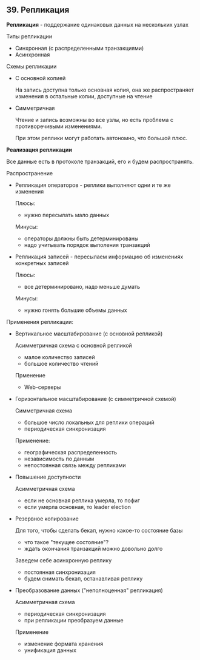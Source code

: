 ## 39. Репликация


**Репликация** - поддержание одинаковых данных на нескольких узлах

Типы репликации
- Синхронная (с распределенными транзакциями)
- Асинхронная

Схемы репликации
- С основной копией

    На запись доступна только основная копия,
    она же распространяет изменения в остальные копии, доступные на чтение

- Симметричная

    Чтение и запись возможны во все узлы,
    но есть проблема с противоречивыми изменениями.

    При этом реплики могут работать автономно, что большой плюс.


**Реализация репликации**

Все данные есть в протоколе транзакций, его и будем распространять.

Распространение

- Репликация операторов - реплики выполняют одни и те же изменения

    Плюсы:

    - нужно пересылать мало данных

    Минусы:

    - операторы должны быть детерминированы
    - надо учитывать порядок выполения транзакций

- Репликация записей - пересылаем информацию об изменениях конкретных записей

    Плюсы:

    - все детерминировано, надо меньше думать

    Минусы:

    - нужно гонять большие объемы данных


Применения репликации:

- Вертикальное масштабирование (с основной репликой)

    Асимметричная схема с основной репликой
    - малое количество записей
    - большое количество чтений

    Прменение
    - Web-серверы


- Горизонтальное масштабирование (с симметричной схемой)

    Симметричная схема
    - большое число локальных для реплики операций
    - периодическая синхронизация

    Применение:
    - географическая распределенность
    - независимость по данным
    - непостоянная связь между репликами


- Повышение доступности

    Асимметричная схема
    - если не основная реплика умерла, то пофиг
    - если умерла основная, то leader election


- Резервное копирование

    Для того, чтобы сделать бекап, нужно какое-то состояние базы
    - что такое "текущее состояние"?
    - ждать окончания транзакций можно довольно долго

    Заведем себе асинхронную реплику
    - постоянная синхронизация
    - будем снимать бекап, останавливая реплику


- Преобразование данных ("неполноценная" репликация)

    Асимметричная схема
    - периодическая синхронизация
    - при репликации преобразуем данные

    Применение
    - изменение формата хранения
    - унификация данных
